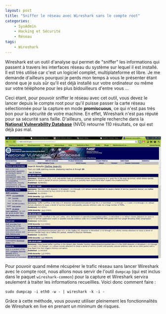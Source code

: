 ```yaml
---
layout: post
title: "Sniffer le réseau avec Wireshark sans le compte root"
categories:
    - SysAdmin
    - Hacking et Sécurité
    - Réseau
tags:
    - Wireshark
---
```

Wireshark est un outil d'analyse qui permet de "sniffer" les informations qui passent à travers les interfaces réseau du système sur lequel il est installé. Il est très utilisé car c'est un logiciel complet, multiplateforme et libre. Je me demande d'ailleurs pourquoi je perds mon temps à vous le présenter étant donné que je suis sûr qu'il est déjà installé sur votre ordinateur ou même sur votre téléphone pour les plus bidouilleurs d'entre vous ...

Ceci étant, pour pouvoir sniffer le réseau avec cet outil, vous devez le lancer depuis le compte root pour qu'il puisse passer la carte réseau sélectionnée pour la capture en mode **promiscuous**, ce qui n'est pas très bon pour la sécurité de votre machine. En effet, Wireshark n'est pas réputé pour sa sécurité sans faille. D'ailleurs, une simple recherche dans la **[National Vulnerability Database][NVD]** (NVD) retourne 110 résultats, ce qui est déjà pas mal.

<!--more-->

![Capture d'écran du résultat de la recherche à propos de Wireshark sur le site de la NVD][NVD Wireshark]

Pour pouvoir quand même récupérer le trafic réseau sans lancer Wireshark avec le compte root, nous allons nous servir de l'outil `dumpcap` (qui est inclus dans le paquet `wireshark-common`) pour la capture et Wireshark servira seulement à traiter les informations recueillies. Voici donc comment faire :

	sudo dumpcap -i eth0 -w - | wireshark -k -i -

Grâce à cette méthode, vous pouvez utiliser pleinement les fonctionnalités de Wireshark en live en prenant un minimum de risques.

[NVD]: https://nvd.nist.gov/
[NVD Wireshark]: /images/NVD-Wireshark.png "Capture d'écran du résultat de la recherche à propos de Wireshark sur le site de la NVD"
